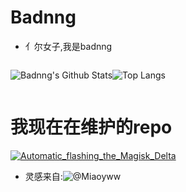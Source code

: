 # Badnng

- 亻尔女子,我是badnng

<div style="display:flex;align-self: center">

![Badnng's Github Stats](https://github-readme-stats.vercel.app/api?username=badnng&show_icons=true&theme=transparent)

![Top Langs](https://github-readme-stats.vercel.app/api/top-langs/?username=badnng&layout=compact&hide=html,CSS,javascript)

</div>

# 我现在在维护的repo

[![Automatic_flashing_the_Magisk_Delta](https://github-readme-stats.vercel.app/api/pin/?username=badnng&repo=Automatic_flashing_the_Magisk_Delta)](https://github.com/badnng/Automatic_flashing_the_Magisk_Delta)

- 灵感来自:![@Miaoyww](https://github.com/Miaoyww)
